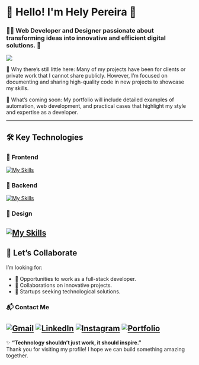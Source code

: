 # 🌟 Hello! I'm Hely Pereira 👋

### 🧑‍💻 Web Developer and Designer passionate about transforming ideas into innovative and efficient digital solutions. 🚀

  <img align="center" src="https://quanta-minds.com/crm/media/github-hely-background.jpg?_t=1733677883" />

🌟 Why there’s still little here:
Many of my projects have been for clients or private work that I cannot share publicly. However, I’m focused on documenting and sharing high-quality code in new projects to showcase my skills.

🚀 What’s coming soon:
My portfolio will include detailed examples of automation, web development, and practical cases that highlight my style and expertise as a developer.

---

## 🛠️ **Key Technologies**

### 🔷 **Frontend**
[![My Skills](https://skillicons.dev/icons?i=js,html,css,react)](https://skillicons.dev)

### 🔷 **Backend**
[![My Skills](https://skillicons.dev/icons?i=nodejs,express,python,mongodb,mysql)](https://skillicons.dev)

### 🔷 **Design**
[![My Skills](https://skillicons.dev/icons?i=figma,photoshop,illustrator,aftereffects,sketchup)](https://skillicons.dev)
---

## 🤝 **Let’s Collaborate**

I’m looking for:
- 🌟 Opportunities to work as a full-stack developer.
- 🤝 Collaborations on innovative projects.
- 🚀 Startups seeking technological solutions.

### 📬 **Contact Me**
<a href="https://mailto:almeidahely@gmail.com" target="__blank">![Gmail](https://img.shields.io/badge/Gmail-D14836?style=for-the-badge&logo=gmail&logoColor=white)</a>
<a href="https://www.linkedin.com/in/hely-pereira/" target="__blank">![LinkedIn](https://img.shields.io/badge/linkedin-%230077B5.svg?style=for-the-badge&logo=linkedin&logoColor=white)</a>
<a href="https://www.instagram.com/hely._.alm/" target="__blank">![Instagram](https://img.shields.io/badge/Instagram-%23E4405F.svg?style=for-the-badge&logo=Instagram&logoColor=white)</a>
<a href="https://helypereira.github.io/" target="__blank">![Portfolio](https://img.shields.io/badge/Portfolio-%23000000.svg?style=for-the-badge&logo=firefox&logoColor=#FF7139)</a>
---

✨ **“Technology shouldn’t just work, it should inspire.”**  
Thank you for visiting my profile! I hope we can build something amazing together.
